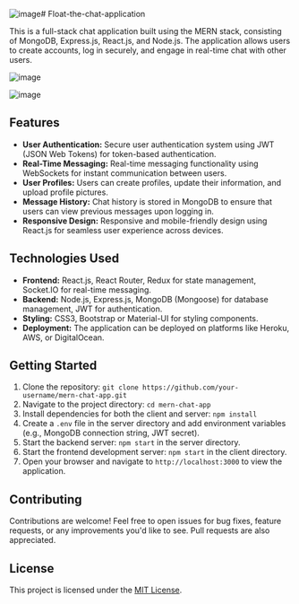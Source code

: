 ![image](https://github.com/Vengeance2001/Float-the-chat-application/assets/120655373/f106f280-a11c-4f15-8b9b-c10dbc00ef67)# Float-the-chat-application


This is a full-stack chat application built using the MERN stack, consisting of MongoDB, Express.js, React.js, and Node.js. The application allows users to create accounts, log in securely, and engage in real-time chat with other users.

![image](https://github.com/Vengeance2001/Float-the-chat-application/assets/120655373/e815abc1-7e40-4069-8699-d5ba311914da)

![image](https://github.com/Vengeance2001/Float-the-chat-application/assets/120655373/12ddd62a-e7e5-4040-abc8-191a6a32526b)



## Features

- **User Authentication:** Secure user authentication system using JWT (JSON Web Tokens) for token-based authentication.
- **Real-Time Messaging:** Real-time messaging functionality using WebSockets for instant communication between users.
- **User Profiles:** Users can create profiles, update their information, and upload profile pictures.
- **Message History:** Chat history is stored in MongoDB to ensure that users can view previous messages upon logging in.
- **Responsive Design:** Responsive and mobile-friendly design using React.js for seamless user experience across devices.

## Technologies Used

- **Frontend:** React.js, React Router, Redux for state management, Socket.IO for real-time messaging.
- **Backend:** Node.js, Express.js, MongoDB (Mongoose) for database management, JWT for authentication.
- **Styling:** CSS3, Bootstrap or Material-UI for styling components.
- **Deployment:** The application can be deployed on platforms like Heroku, AWS, or DigitalOcean.

## Getting Started

1. Clone the repository: `git clone https://github.com/your-username/mern-chat-app.git`
2. Navigate to the project directory: `cd mern-chat-app`
3. Install dependencies for both the client and server: `npm install`
4. Create a `.env` file in the server directory and add environment variables (e.g., MongoDB connection string, JWT secret).
5. Start the backend server: `npm start` in the server directory.
6. Start the frontend development server: `npm start` in the client directory.
7. Open your browser and navigate to `http://localhost:3000` to view the application.

## Contributing

Contributions are welcome! Feel free to open issues for bug fixes, feature requests, or any improvements you'd like to see. Pull requests are also appreciated.

## License

This project is licensed under the [MIT License](https://opensource.org/licenses/MIT).
